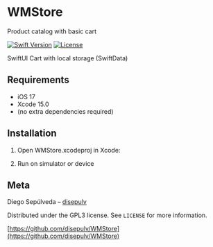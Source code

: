 # WMStore
Product catalog with basic cart

[![Swift Version][swift-image]][swift-url]
[![License][license-image]][license-url]

SwiftUI
Cart with local storage (SwiftData)

## Requirements

- iOS 17
- Xcode 15.0
- (no extra dependencies required)

## Installation

1. Open WMStore.xcodeproj in Xcode:

2. Run on simulator or device


## Meta

Diego Sepúlveda – [disepulv](https://github.com/disepulv/)

Distributed under the GPL3 license. See ``LICENSE`` for more information.

[https://github.com/disepulv/WMStore](https://github.com/disepulv/WMStore)

[swift-image]:https://img.shields.io/badge/swift-5.0-orange.svg
[swift-url]: https://swift.org/
[license-image]: https://img.shields.io/badge/License-GPL3-blue.svg
[license-url]: LICENSE
